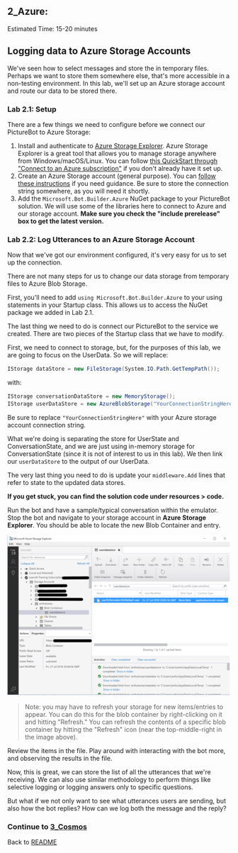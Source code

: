 ## 2_Azure:
Estimated Time: 15-20 minutes

## Logging data to Azure Storage Accounts

We've seen how to select messages and store the in temporary files. Perhaps we want to store them somewhere else, that's more accessible in a non-testing environment. In this lab, we'll set up an Azure storage account and route our data to be stored there.  

### Lab 2.1: Setup  

There are a few things we need to configure before we connect our PictureBot to Azure Storage:  

1. Install and authenticate to [Azure Storage Explorer](https://azure.microsoft.com/en-us/features/storage-explorer/). Azure Storage Explorer is a great tool that allows you to manage storage anywhere from Windows/macOS/Linux. You can follow [this QuickStart through "Connect to an Azure subscription"](https://docs.microsoft.com/en-us/azure/vs-azure-tools-storage-manage-with-storage-explorer?toc=%2Fazure%2Fstorage%2Fqueues%2Ftoc.json&tabs=windows) if you don't already have it set up.  
2. Create an Azure Storage account (general purpose). You can [follow these instructions](https://docs.microsoft.com/en-us/azure/storage/common/storage-quickstart-create-account?tabs=portal#create-a-general-purpose-storage-account) if you need guidance. Be sure to store the connection string somewhere, as you will need it shortly.
3. Add the `Microsoft.Bot.Builder.Azure` NuGet package to your PictureBot solution. We will use some of the libraries here to connect to Azure and our storage account. **Make sure you check the "include prerelease" box to get the latest version.**  

### Lab 2.2: Log Utterances to an Azure Storage Account  

Now that we've got our environment configured, it's very easy for us to set up the connection.  

There are not many steps for us to change our data storage from temporary files to Azure Blob Storage.  

First, you'll need to add `using Microsoft.Bot.Builder.Azure` to your using statements in your Startup class. This allows us to access the NuGet package we added in Lab 2.1.  

The last thing we need to do is connect our PictureBot to the service we created. There are two pieces of the Startup class that we have to modify.  

First, we need to connect to storage, but, for the purposes of this lab, we are going to focus on the UserData. So we will replace:  
```csharp
IStorage dataStore = new FileStorage(System.IO.Path.GetTempPath());
```
with:  
```csharp
IStorage conversationDataStore = new MemoryStorage();
IStorage userDataStore = new AzureBlobStorage("YourConnectionStringHere", "userdatastore");
```
Be sure to replace `"YourConnectionStringHere"` with your Azure storage account connection string.  

What we're doing is separating the store for UserState and ConversationState, and we are just using in-memory storage for ConversationState (since it is not of interest to us in this lab). We then link our `userDataStore` to the output of our UserData.  

The very last thing you need to do is update your `middleware.Add` lines that refer to state to the updated data stores.  

**If you get stuck, you can find the solution code under resources > code.**

Run the bot and have a sample/typical conversation within the emulator. Stop the bot and navigate to your storage account in **Azure Storage Explorer**. You should be able to locate the new Blob Container and entry.  

![Azure Storage Explorer](./resources/assets/storageexplorer.png)

> Note: you may have to refresh your storage for new items/entries to appear. You can do this for the blob container by right-clicking on it and hitting "Refresh." You can refresh the contents of a specific blob container by hitting the "Refresh" icon (near the top-middle-right in the image above).

Review the items in the file. Play around with interacting with the bot more, and observing the results in the file.  

Now, this is great, we can store the list of all the utterances that we're receiving. We can also use similar methodology to perform things like selective logging or logging answers only to specific questions.  

But what if we not only want to see what utterances users are sending, but also how the bot replies? How can we log both the message and the reply?  

### Continue to [3_Cosmos](./3_Cosmos.md)
Back to [README](./0_README.md)
